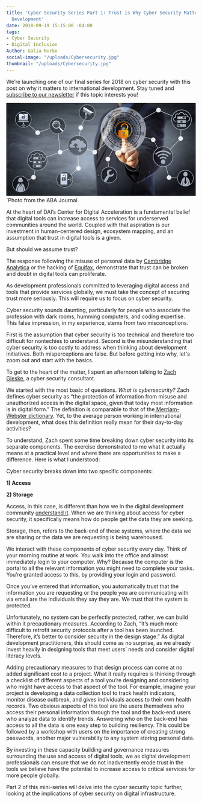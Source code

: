 ```yaml
---
title: 'Cyber Security Series Part 1: Trust is Why Cyber Security Matters to Digital
  Development'
date: 2018-09-19 15:15:00 -04:00
tags:
- Cyber Security
- Digital Inclusion
Author: Galia Nurko
social-image: "/uploads/Cybersecurity.jpg"
thumbnail: "/uploads/Cybersecurity.jpg"
---
```


We’re launching one of our final series for 2018 on cyber security with this post on why it matters to international development. Stay tuned and [subscribe to our newsletter](https://confirmsubscription.com/h/r/066AFBA15492935C) if this topic interests you!

![Cybersecurity.jpg](/uploads/Cybersecurity.jpg)`Photo from the ABA Journal.

<!--more-->

At the heart of DAI’s Center for Digital Acceleration is a fundamental belief that digital tools can increase access to services for underserved communities around the world. Coupled with that aspiration is our investment in human-centered design, ecosystem mapping, and an assumption that trust in digital tools is a given.

But should we assume trust?

The response following the misuse of personal data by [Cambridge Analytica](https://www.nytimes.com/2018/03/19/technology/facebook-cambridge-analytica-explained.html) or the hacking of [Equifax](https://money.cnn.com/2018/02/09/pf/equifax-hack-senate-disclosure/index.html), demonstrate that trust can be broken and doubt in digital tools can proliferate.

As development professionals committed to leveraging digital access and tools that provide services globally, we must take the concept of securing trust more seriously. This will require us to focus on cyber security.


Cyber security sounds daunting, particularly for people who associate the profession with dark rooms, humming computers, and coding expertise. This false impression, in my experience, stems from two misconceptions.

First is the assumption that cyber security is too technical and therefore too difficult for nontechies to understand. Second is the misunderstanding that cyber security is too costly to address when thinking about development initiatives. Both misperceptions are false. But before getting into why, let's zoom out and start with the basics.

To get to the heart of the matter, I spent an afternoon talking to [Zach Gieske](https://www.linkedin.com/in/zachgieske/), a cyber security consultant.

We started with the most basic of questions. *What is cybersecurity?* Zach defines cyber security as “the protection of information from misuse and unauthorized access in the digital space, given that today most information is in digital form.” The definition is comparable to that of the[ Merriam-Webster dictionary](https://www.merriam-webster.com/dictionary/cybersecurity). Yet, to the average person working in international development, what does this definition really mean for their day-to-day activities?

To understand, Zach spent some time breaking down cyber security into its separate components. The exercise demonstrated to me what it actually means at a practical level and where there are opportunities to make a difference. Here is what I understood:

Cyber security breaks down into two specific components:

**1) Access**

**2) Storage**

Access, in this case, is different than how we in the digital development community [understand it](https://www.igi-global.com/dictionary/beyond-digital-divide/7557). When we are thinking about access for cyber security, it specifically means how do people get the data they are seeking.

Storage, then, refers to the back-end of these systems, where the data we are sharing or the data we are requesting is being warehoused.

We interact with these components of cyber security every day. Think of your morning routine at work. You walk into the office and almost immediately login to your computer. Why? Because the computer is the portal to all the relevant information you might need to complete your tasks. You’re granted access to this, by providing your login and password.

Once you’ve entered that information, you automatically trust that the information you are requesting or the people you are communicating with via email are the individuals they say they are. We trust that the system is protected.

Unfortunately, no system can be perfectly protected, rather, we can build within it precautionary measures. According to Zach, “It’s much more difficult to retrofit security protocols after a tool has been launched. Therefore, it’s better to consider security in the design stage.” As digital development practitioners, this should come as no surprise, as we already invest heavily in designing tools that meet users’ needs and consider digital literacy levels.

Adding precautionary measures to that design process can come at no added significant cost to a project. What it really requires is thinking through a checklist of different aspects of a tool you’re designing and considering who might have access to that aspect of the tool. For example, imagine your project is developing a data collection tool to track health indicators, monitor disease outbreak, and gives individuals access to their own health records. Two obvious aspects of this tool are the users themselves who access their personal information through the tool and the back-end users who analyze data to identify trends. Answering who on the back-end has access to all the data is one easy step to building resiliency. This could be followed by a workshop with users on the importance of creating strong passwords, another major vulnerability to any system storing personal data.

By investing in these capacity building and governance measures surrounding the use and access of digital tools, we as digital development professionals can ensure that we do not inadvertently erode trust in the tools we believe have the potential to increase access to critical services for more people globally.

Part 2 of this mini-series will delve into the cyber security topic further, looking at the implications of cyber security on digital infrastructure.
